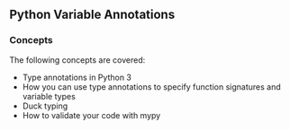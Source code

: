 ## Python Variable Annotations

### Concepts
The following concepts are covered:
- Type annotations in Python 3
- How you can use type annotations to specify function signatures and variable types
- Duck typing
- How to validate your code with mypy
